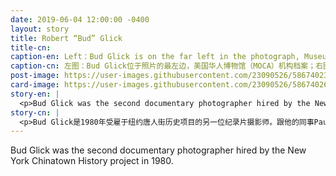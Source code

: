 ```yaml
---
date: 2019-06-04 12:00:00 -0400
layout: story
title: Robert “Bud” Glick
title-cn: 
caption-en: Left：Bud Glick is on the far left in the photograph, Museum of Chinese in America (MOCA) Institutional Collection;<br>Right：An old Man Reading in a Bachelor Apartment located ae 68 Byard Street, Photograph taken by Bud Glick.<br>Museum of Chinese in America (MOCA) Collection
caption-cn: 左图：Bud Glick位于照片的最左边，美国华人博物馆（MOCA）机构档案；右图：一位老人在位于摆也街68号的单身<br>公寓读报纸，照片由Bud Glick拍摄，美国华人博物馆（MOCA）馆藏
post-image: https://user-images.githubusercontent.com/23090526/58674023-fa683600-831b-11e9-8fc9-1f35e6534f87.jpg
card-image: https://user-images.githubusercontent.com/23090526/58674026-fb996300-831b-11e9-99f9-58de7b36e67d.jpg
story-en: |
  <p>Bud Glick was the second documentary photographer hired by the New York Chinatown History project in 1980. Like his colleague Paul Calhoun, he also documented the daily life of New York’s Chinatown from 1981 through 1984. After his work at MOCA Glick continued to document the daily lives of people in the Latino Community of Milwaukee, in a small town in Sicily, and in Nicaragua. He has taught as an adjunct professor in the art departments of Brooklyn College, Queens College, C.W. Post and William Patterson University. Glick’s photos during his time at the Chinatown History Project were displayed at MOCA from October 18, 2018 through March 31, 2019.</p>
story-cn: |
  <p>Bud Glick是1980年受雇于纽约唐人街历史项目的另一位纪录片摄影师。跟他的同事Paul Calhoun一样，他也记录了1981至1984年间的纽约唐人街的日常生活。在他结束了MOCA的工作之后，Glick先生继续在密尔沃基的拉丁裔社区、西西里岛上的一个小镇和尼加拉瓜共和国记录人们的日常生活。他还在布鲁克林学院、皇后学院、长岛大学C.W. Post校区和威廉帕特森大学担任艺术学院的兼职教授。Glick先生在唐人街历史项目期间拍摄的作品于2018年10月18日至2019年3月31日在MOCA展出。</p>
---
```

Bud Glick was the second documentary photographer hired by the New York Chinatown History project in 1980.
